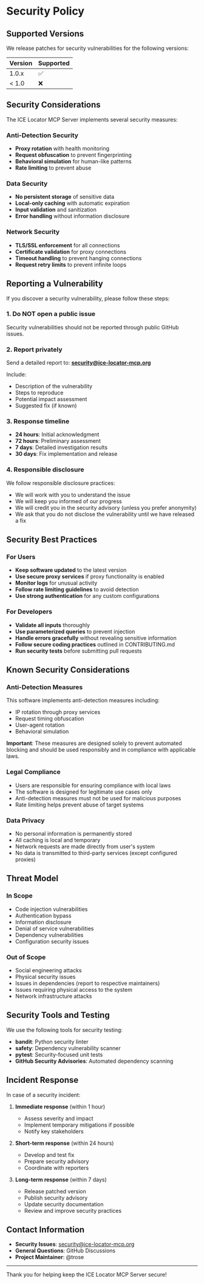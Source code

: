 # Security Policy

## Supported Versions

We release patches for security vulnerabilities for the following versions:

| Version | Supported          |
| ------- | ------------------ |
| 1.0.x   | :white_check_mark: |
| < 1.0   | :x:                |

## Security Considerations

The ICE Locator MCP Server implements several security measures:

### Anti-Detection Security
- **Proxy rotation** with health monitoring
- **Request obfuscation** to prevent fingerprinting
- **Behavioral simulation** for human-like patterns
- **Rate limiting** to prevent abuse

### Data Security
- **No persistent storage** of sensitive data
- **Local-only caching** with automatic expiration
- **Input validation** and sanitization
- **Error handling** without information disclosure

### Network Security
- **TLS/SSL enforcement** for all connections
- **Certificate validation** for proxy connections
- **Timeout handling** to prevent hanging connections
- **Request retry limits** to prevent infinite loops

## Reporting a Vulnerability

If you discover a security vulnerability, please follow these steps:

### 1. Do NOT open a public issue

Security vulnerabilities should not be reported through public GitHub issues.

### 2. Report privately

Send a detailed report to: **security@ice-locator-mcp.org**

Include:
- Description of the vulnerability
- Steps to reproduce
- Potential impact assessment
- Suggested fix (if known)

### 3. Response timeline

- **24 hours**: Initial acknowledgment
- **72 hours**: Preliminary assessment
- **7 days**: Detailed investigation results
- **30 days**: Fix implementation and release

### 4. Responsible disclosure

We follow responsible disclosure practices:
- We will work with you to understand the issue
- We will keep you informed of our progress
- We will credit you in the security advisory (unless you prefer anonymity)
- We ask that you do not disclose the vulnerability until we have released a fix

## Security Best Practices

### For Users
- **Keep software updated** to the latest version
- **Use secure proxy services** if proxy functionality is enabled
- **Monitor logs** for unusual activity
- **Follow rate limiting guidelines** to avoid detection
- **Use strong authentication** for any custom configurations

### For Developers
- **Validate all inputs** thoroughly
- **Use parameterized queries** to prevent injection
- **Handle errors gracefully** without revealing sensitive information
- **Follow secure coding practices** outlined in CONTRIBUTING.md
- **Run security tests** before submitting pull requests

## Known Security Considerations

### Anti-Detection Measures
This software implements anti-detection measures including:
- IP rotation through proxy services
- Request timing obfuscation
- User-agent rotation
- Behavioral simulation

**Important**: These measures are designed solely to prevent automated blocking and should be used responsibly and in compliance with applicable laws.

### Legal Compliance
- Users are responsible for ensuring compliance with local laws
- The software is designed for legitimate use cases only
- Anti-detection measures must not be used for malicious purposes
- Rate limiting helps prevent abuse of target systems

### Data Privacy
- No personal information is permanently stored
- All caching is local and temporary
- Network requests are made directly from user's system
- No data is transmitted to third-party services (except configured proxies)

## Threat Model

### In Scope
- Code injection vulnerabilities
- Authentication bypass
- Information disclosure
- Denial of service vulnerabilities
- Dependency vulnerabilities
- Configuration security issues

### Out of Scope
- Social engineering attacks
- Physical security issues
- Issues in dependencies (report to respective maintainers)
- Issues requiring physical access to the system
- Network infrastructure attacks

## Security Tools and Testing

We use the following tools for security testing:
- **bandit**: Python security linter
- **safety**: Dependency vulnerability scanner
- **pytest**: Security-focused unit tests
- **GitHub Security Advisories**: Automated dependency scanning

## Incident Response

In case of a security incident:

1. **Immediate response** (within 1 hour)
   - Assess severity and impact
   - Implement temporary mitigations if possible
   - Notify key stakeholders

2. **Short-term response** (within 24 hours)
   - Develop and test fix
   - Prepare security advisory
   - Coordinate with reporters

3. **Long-term response** (within 7 days)
   - Release patched version
   - Publish security advisory
   - Update security documentation
   - Review and improve security practices

## Contact Information

- **Security Issues**: security@ice-locator-mcp.org
- **General Questions**: GitHub Discussions
- **Project Maintainer**: @trose

---

Thank you for helping keep the ICE Locator MCP Server secure!